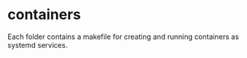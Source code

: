 # containers
Each folder contains a makefile for creating and running containers as systemd services.
